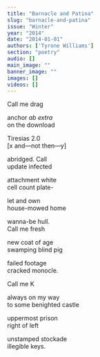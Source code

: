 ```yaml
---
title: "Barnacle and Patina"
slug: "barnacle-and-patina"
issue: "Winter"
year: "2014"
date: "2014-01-01"
authors: ['Tyrone Williams']
section: "poetry"
audio: []
main_image: ""
banner_image: ""
images: []
videos: []
---
```

Call me drag  
   
 anchor *ab extra*  
 on the download  
   
 Tiresias 2.0  
 [x and—not then—y]  
   
 abridged. Call  
 update infected  
   
 attachment white  
 cell count plate-  
   
 let and own  
 house-mowed home  
   
 wanna-be hull.  
 Call me fresh  
   
 new coat of age  
 swamping blind pig  
   
 failed footage  
 cracked monocle.  
   
 Call me K  
   
 always on my way  
 to some benighted castle  
   
 uppermost prison  
 right of left  
   
 unstamped stockade  
 illegible keys.


